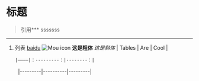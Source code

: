 # 标题
> 引用***
> sssssss
*** 
1. 列表
[baidu](http://www.baidu.com)
![Mou icon](https://www.baidu.com/img/bd_logo1.png)
 **这是粗体**
*这是斜体*
| Tables | Are | Cool |

       |————|：---------：|--------：|

 　　 |---------|----------|---------|
